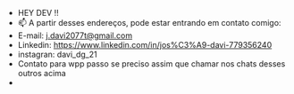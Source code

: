 - HEY DEV !!
- 📫 A partir desses endereços, pode estar entrando em contato comigo:
- E-mail: j.davi2077t@gmail.com
- Linkedin: https://www.linkedin.com/in/jos%C3%A9-davi-779356240
-  instagran: davi_dg_21
- Contato para wpp passo se preciso assim que chamar nos chats  desses outros acima
-

<!---
J-Davi2/J-Davi2 is a ✨ special ✨ repository because its `README.md` (this file) appears on your GitHub profile.
You can click the Preview link to take a look at your changes.
--->
